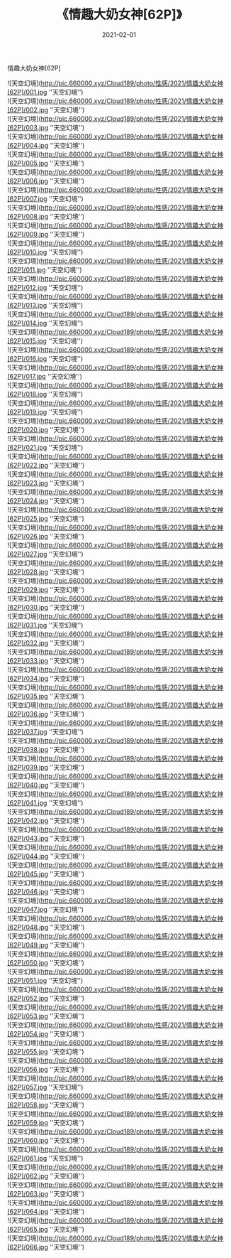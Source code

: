 ﻿---
layout: post
title:  《情趣大奶女神[62P]》
date:   2021-02-01
img: http://pic.660000.xyz/Cloud189/photo/性感/2021/情趣大奶女神[62P]/000.jpg
categories: [美女, 性感, 泳衣]
---

情趣大奶女神[62P]



![天空幻境](http://pic.660000.xyz/Cloud189/photo/性感/2021/情趣大奶女神[62P]/001.jpg ''天空幻境'') <br>
![天空幻境](http://pic.660000.xyz/Cloud189/photo/性感/2021/情趣大奶女神[62P]/002.jpg ''天空幻境'') <br>
![天空幻境](http://pic.660000.xyz/Cloud189/photo/性感/2021/情趣大奶女神[62P]/003.jpg ''天空幻境'') <br>
![天空幻境](http://pic.660000.xyz/Cloud189/photo/性感/2021/情趣大奶女神[62P]/004.jpg ''天空幻境'') <br>
![天空幻境](http://pic.660000.xyz/Cloud189/photo/性感/2021/情趣大奶女神[62P]/005.jpg ''天空幻境'') <br>
![天空幻境](http://pic.660000.xyz/Cloud189/photo/性感/2021/情趣大奶女神[62P]/006.jpg ''天空幻境'') <br>
![天空幻境](http://pic.660000.xyz/Cloud189/photo/性感/2021/情趣大奶女神[62P]/007.jpg ''天空幻境'') <br>
![天空幻境](http://pic.660000.xyz/Cloud189/photo/性感/2021/情趣大奶女神[62P]/008.jpg ''天空幻境'') <br>
![天空幻境](http://pic.660000.xyz/Cloud189/photo/性感/2021/情趣大奶女神[62P]/009.jpg ''天空幻境'') <br>
![天空幻境](http://pic.660000.xyz/Cloud189/photo/性感/2021/情趣大奶女神[62P]/010.jpg ''天空幻境'') <br>
![天空幻境](http://pic.660000.xyz/Cloud189/photo/性感/2021/情趣大奶女神[62P]/011.jpg ''天空幻境'') <br>
![天空幻境](http://pic.660000.xyz/Cloud189/photo/性感/2021/情趣大奶女神[62P]/012.jpg ''天空幻境'') <br>
![天空幻境](http://pic.660000.xyz/Cloud189/photo/性感/2021/情趣大奶女神[62P]/013.jpg ''天空幻境'') <br>
![天空幻境](http://pic.660000.xyz/Cloud189/photo/性感/2021/情趣大奶女神[62P]/014.jpg ''天空幻境'') <br>
![天空幻境](http://pic.660000.xyz/Cloud189/photo/性感/2021/情趣大奶女神[62P]/015.jpg ''天空幻境'') <br>
![天空幻境](http://pic.660000.xyz/Cloud189/photo/性感/2021/情趣大奶女神[62P]/016.jpg ''天空幻境'') <br>
![天空幻境](http://pic.660000.xyz/Cloud189/photo/性感/2021/情趣大奶女神[62P]/017.jpg ''天空幻境'') <br>
![天空幻境](http://pic.660000.xyz/Cloud189/photo/性感/2021/情趣大奶女神[62P]/018.jpg ''天空幻境'') <br>
![天空幻境](http://pic.660000.xyz/Cloud189/photo/性感/2021/情趣大奶女神[62P]/019.jpg ''天空幻境'') <br>
![天空幻境](http://pic.660000.xyz/Cloud189/photo/性感/2021/情趣大奶女神[62P]/020.jpg ''天空幻境'') <br>
![天空幻境](http://pic.660000.xyz/Cloud189/photo/性感/2021/情趣大奶女神[62P]/021.jpg ''天空幻境'') <br>
![天空幻境](http://pic.660000.xyz/Cloud189/photo/性感/2021/情趣大奶女神[62P]/022.jpg ''天空幻境'') <br>
![天空幻境](http://pic.660000.xyz/Cloud189/photo/性感/2021/情趣大奶女神[62P]/023.jpg ''天空幻境'') <br>
![天空幻境](http://pic.660000.xyz/Cloud189/photo/性感/2021/情趣大奶女神[62P]/024.jpg ''天空幻境'') <br>
![天空幻境](http://pic.660000.xyz/Cloud189/photo/性感/2021/情趣大奶女神[62P]/025.jpg ''天空幻境'') <br>
![天空幻境](http://pic.660000.xyz/Cloud189/photo/性感/2021/情趣大奶女神[62P]/026.jpg ''天空幻境'') <br>
![天空幻境](http://pic.660000.xyz/Cloud189/photo/性感/2021/情趣大奶女神[62P]/027.jpg ''天空幻境'') <br>
![天空幻境](http://pic.660000.xyz/Cloud189/photo/性感/2021/情趣大奶女神[62P]/028.jpg ''天空幻境'') <br>
![天空幻境](http://pic.660000.xyz/Cloud189/photo/性感/2021/情趣大奶女神[62P]/029.jpg ''天空幻境'') <br>
![天空幻境](http://pic.660000.xyz/Cloud189/photo/性感/2021/情趣大奶女神[62P]/030.jpg ''天空幻境'') <br>
![天空幻境](http://pic.660000.xyz/Cloud189/photo/性感/2021/情趣大奶女神[62P]/031.jpg ''天空幻境'') <br>
![天空幻境](http://pic.660000.xyz/Cloud189/photo/性感/2021/情趣大奶女神[62P]/032.jpg ''天空幻境'') <br>
![天空幻境](http://pic.660000.xyz/Cloud189/photo/性感/2021/情趣大奶女神[62P]/033.jpg ''天空幻境'') <br>
![天空幻境](http://pic.660000.xyz/Cloud189/photo/性感/2021/情趣大奶女神[62P]/034.jpg ''天空幻境'') <br>
![天空幻境](http://pic.660000.xyz/Cloud189/photo/性感/2021/情趣大奶女神[62P]/035.jpg ''天空幻境'') <br>
![天空幻境](http://pic.660000.xyz/Cloud189/photo/性感/2021/情趣大奶女神[62P]/036.jpg ''天空幻境'') <br>
![天空幻境](http://pic.660000.xyz/Cloud189/photo/性感/2021/情趣大奶女神[62P]/037.jpg ''天空幻境'') <br>
![天空幻境](http://pic.660000.xyz/Cloud189/photo/性感/2021/情趣大奶女神[62P]/038.jpg ''天空幻境'') <br>
![天空幻境](http://pic.660000.xyz/Cloud189/photo/性感/2021/情趣大奶女神[62P]/039.jpg ''天空幻境'') <br>
![天空幻境](http://pic.660000.xyz/Cloud189/photo/性感/2021/情趣大奶女神[62P]/040.jpg ''天空幻境'') <br>
![天空幻境](http://pic.660000.xyz/Cloud189/photo/性感/2021/情趣大奶女神[62P]/041.jpg ''天空幻境'') <br>
![天空幻境](http://pic.660000.xyz/Cloud189/photo/性感/2021/情趣大奶女神[62P]/042.jpg ''天空幻境'') <br>
![天空幻境](http://pic.660000.xyz/Cloud189/photo/性感/2021/情趣大奶女神[62P]/043.jpg ''天空幻境'') <br>
![天空幻境](http://pic.660000.xyz/Cloud189/photo/性感/2021/情趣大奶女神[62P]/044.jpg ''天空幻境'') <br>
![天空幻境](http://pic.660000.xyz/Cloud189/photo/性感/2021/情趣大奶女神[62P]/045.jpg ''天空幻境'') <br>
![天空幻境](http://pic.660000.xyz/Cloud189/photo/性感/2021/情趣大奶女神[62P]/046.jpg ''天空幻境'') <br>
![天空幻境](http://pic.660000.xyz/Cloud189/photo/性感/2021/情趣大奶女神[62P]/047.jpg ''天空幻境'') <br>
![天空幻境](http://pic.660000.xyz/Cloud189/photo/性感/2021/情趣大奶女神[62P]/048.jpg ''天空幻境'') <br>
![天空幻境](http://pic.660000.xyz/Cloud189/photo/性感/2021/情趣大奶女神[62P]/049.jpg ''天空幻境'') <br>
![天空幻境](http://pic.660000.xyz/Cloud189/photo/性感/2021/情趣大奶女神[62P]/050.jpg ''天空幻境'') <br>
![天空幻境](http://pic.660000.xyz/Cloud189/photo/性感/2021/情趣大奶女神[62P]/051.jpg ''天空幻境'') <br>
![天空幻境](http://pic.660000.xyz/Cloud189/photo/性感/2021/情趣大奶女神[62P]/052.jpg ''天空幻境'') <br>
![天空幻境](http://pic.660000.xyz/Cloud189/photo/性感/2021/情趣大奶女神[62P]/053.jpg ''天空幻境'') <br>
![天空幻境](http://pic.660000.xyz/Cloud189/photo/性感/2021/情趣大奶女神[62P]/054.jpg ''天空幻境'') <br>
![天空幻境](http://pic.660000.xyz/Cloud189/photo/性感/2021/情趣大奶女神[62P]/055.jpg ''天空幻境'') <br>
![天空幻境](http://pic.660000.xyz/Cloud189/photo/性感/2021/情趣大奶女神[62P]/056.jpg ''天空幻境'') <br>
![天空幻境](http://pic.660000.xyz/Cloud189/photo/性感/2021/情趣大奶女神[62P]/057.jpg ''天空幻境'') <br>
![天空幻境](http://pic.660000.xyz/Cloud189/photo/性感/2021/情趣大奶女神[62P]/058.jpg ''天空幻境'') <br>
![天空幻境](http://pic.660000.xyz/Cloud189/photo/性感/2021/情趣大奶女神[62P]/059.jpg ''天空幻境'') <br>
![天空幻境](http://pic.660000.xyz/Cloud189/photo/性感/2021/情趣大奶女神[62P]/060.jpg ''天空幻境'') <br>
![天空幻境](http://pic.660000.xyz/Cloud189/photo/性感/2021/情趣大奶女神[62P]/061.jpg ''天空幻境'') <br>
![天空幻境](http://pic.660000.xyz/Cloud189/photo/性感/2021/情趣大奶女神[62P]/062.jpg ''天空幻境'') <br>
![天空幻境](http://pic.660000.xyz/Cloud189/photo/性感/2021/情趣大奶女神[62P]/063.jpg ''天空幻境'') <br>
![天空幻境](http://pic.660000.xyz/Cloud189/photo/性感/2021/情趣大奶女神[62P]/064.jpg ''天空幻境'') <br>
![天空幻境](http://pic.660000.xyz/Cloud189/photo/性感/2021/情趣大奶女神[62P]/065.jpg ''天空幻境'') <br>
![天空幻境](http://pic.660000.xyz/Cloud189/photo/性感/2021/情趣大奶女神[62P]/066.jpg ''天空幻境'') <br>